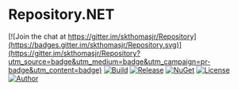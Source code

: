 # Repository.NET

[![Join the chat at https://gitter.im/skthomasjr/Repository](https://badges.gitter.im/skthomasjr/Repository.svg)](https://gitter.im/skthomasjr/Repository?utm_source=badge&utm_medium=badge&utm_campaign=pr-badge&utm_content=badge)
[![Build](https://ci.appveyor.com/api/projects/status/j7ax54sl5mibc6rb?svg=true)](https://ci.appveyor.com/project/skthomasjr/repository)
[![Release](https://img.shields.io/github/release/skthomasjr/Repository.svg?maxAge=2592000)](https://github.com/skthomasjr/Repository/releases)
[![NuGet](https://img.shields.io/nuget/v/Repository.NET.svg)](https://www.nuget.org/packages/Repository.NET)
[![License](https://img.shields.io/github/license/skthomasjr/Repository.svg?maxAge=2592000)](LICENSE.md)
[![Author](https://img.shields.io/badge/author-Scott%20K.%20Thomas%2C%20Jr.-blue.svg?maxAge=2592000)](https://www.linkedin.com/in/skthomasjr)
